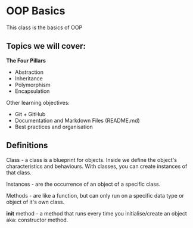 # OOP Basics

This class is the basics of OOP

## Topics we will cover:

**The Four Pillars**

- Abstraction
- Inheritance
- Polymorphism
- Encapsulation

Other learning objectives:
- Git + GitHub 
- Documentation and Markdown Files (README.md)
- Best practices and organisation

## Definitions

Class - a class is a blueprint for objects. Inside we define the object's characteristics and behaviours.
With classes, you can create instances of that class.
 
Instances - are the occurrence of an object of a specific class.

Methods - are like a function, but can only run on a specific data type or object of it's own class.

__init__ method - a method that runs every time you initialise/create an object aka: constructor method.

